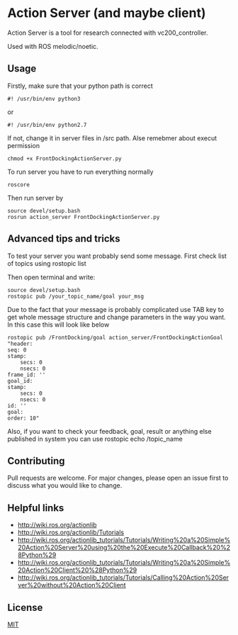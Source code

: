 # Action Server (and maybe client)

Action Server is a tool for research connected with vc200_controller.

Used with ROS melodic/noetic. 

## Usage

Firstly, make sure that your python path is correct 

    #! /usr/bin/env python3

or 

    #! /usr/bin/env python2.7

If not, change it in server files in /src path. Alse remebmer about execut permission 

    chmod +x FrontDockingActionServer.py

To run server you have to run everything normally

    roscore

Then run server by

    source devel/setup.bash
    rosrun action_server FrontDockingActionServer.py


## Advanced tips and tricks

To test your server you want probably send some message. First check list of topics using
    rostopic list
    
Then open terminal and write:

    source devel/setup.bash
    rostopic pub /your_topic_name/goal your_msg

Due to the fact that your message is probably complicated use TAB key to get whole message structure and change parameters in the way you want. In this case this will look like below

    rostopic pub /FrontDocking/goal action_server/FrontDockingActionGoal "header:
    seq: 0
    stamp:
        secs: 0
        nsecs: 0
    frame_id: ''
    goal_id:
    stamp:
        secs: 0
        nsecs: 0
    id: ''
    goal:
    order: 10" 

Also, if you want to check your feedback, goal, result or anything else published in system you can use rostopic echo /topic_name

## Contributing
Pull requests are welcome. For major changes, please open an issue first to discuss what you would like to change.

## Helpful links

- http://wiki.ros.org/actionlib
- http://wiki.ros.org/actionlib/Tutorials
- http://wiki.ros.org/actionlib_tutorials/Tutorials/Writing%20a%20Simple%20Action%20Server%20using%20the%20Execute%20Callback%20%28Python%29
- http://wiki.ros.org/actionlib_tutorials/Tutorials/Writing%20a%20Simple%20Action%20Client%20%28Python%29
- http://wiki.ros.org/actionlib_tutorials/Tutorials/Calling%20Action%20Server%20without%20Action%20Client

## License
[MIT](https://choosealicense.com/licenses/mit/)